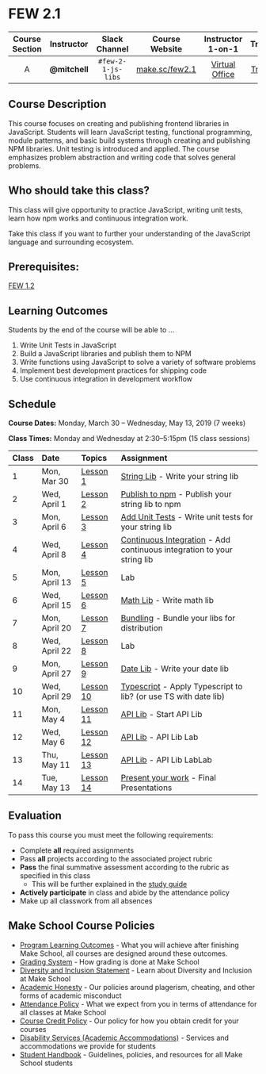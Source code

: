 # FEW 2.1

| Course Section | Instructor | Slack Channel | Course Website | Instructor 1-on-1 | Tracker |
| :---: | :---: | :---: | :---: | :---: | :---: |
| A | **@mitchell** | `#few-2-1-js-libs` | [make.sc/few2.1](https://make.sc/few2.1) | [Virtual Office](https://make.sc/mitchell-zoom) | [Tracker](https://docs.google.com/spreadsheets/d/1AcrDA3QnL4Vet2XThzITj67MblcY9PQ9ZZWEbHru2f8/edit?usp=sharing) |

## Course Description

This course focuses on creating and publishing frontend libraries in JavaScript. Students will learn JavaScript testing, functional programming, module patterns, and basic build systems through creating and publishing NPM libraries. Unit testing is introduced and applied. The course emphasizes problem abstraction and writing code that solves general problems.

## Who should take this class?

This class will give opportunity to practice JavaScript, writing unit tests, learn how npm works and continuous integration work.

Take this class if you want to further your understanding of the JavaScript language and surrounding ecosystem. 

## Prerequisites:  

[FEW 1.2](https://github.com/Make-School-Courses/FEW-1.2-JavaScript-Foundations)

## Learning Outcomes

Students by the end of the course will be able to ...

1. Write Unit Tests in JavaScript
1. Build a JavaScript libraries and publish them to NPM
1. Write functions using JavaScript to solve a variety of software problems
1. Implement best development practices for shipping code
1. Use continuous integration in development workflow

## Schedule

**Course Dates:** Monday, March 30 – Wednesday, May 13, 2019 (7 weeks)

**Class Times:** Monday and Wednesday at 2:30–5:15pm (15 class sessions)

| Class | Date | Topics | Assignment |
|:------|:-----|:-------|:-----------|
|  1 | Mon, Mar 30 | [Lesson 1](./lessons/lesson-01.md) | [String Lib](./assignments/assignment-01.md) - Write your string lib |
|  2 | Wed, April 1 | [Lesson 2](./lessons/lesson-02.md) | [Publish to npm](./assignments/assignment-02.md) - Publish your string lib to npm |
|  3 | Mon, April 6 | [Lesson 3](./lessons/lesson-03.md) | [Add Unit Tests](./assignments/assignment-03.md) - Write unit tests for your string lib |
|  4 | Wed, April 8 | [Lesson 4](./lessons/lesson-04.md) | [Continuous Integration](./assignments/assignment-04.md) - Add continuous integration to your string lib |
|  5 | Mon, April 13 | [Lesson 5](./lessons/lesson-05.md) | Lab |
|  6 | Wed, April 15 | [Lesson 6](./lessons/lesson-06.md) | [Math Lib](./assignments/assignment-05.md) - Write math lib |
|  7 | Mon, April 20 | [Lesson 7](./lessons/lesson-07.md) | [Bundling](./assignments/assignment-06.md) - Bundle your libs for distribution |
|  8 | Wed, April 22 | [Lesson 8](./lessons/lesson-08.md) | Lab |
|  9 | Mon, April 27 | [Lesson 9](./lessons/lesson-09.md) | [Date Lib](./assignments/assignment-07.md) - Write your date lib |
| 10 | Wed, April 29 | [Lesson 10](./lessons/lesson-10.md) | [Typescript](./assignments/assignment-08.md) - Apply Typescript to lib? (or use TS with date lib) |
| 11 | Mon, May 4 | [Lesson 11](./lessons/lesson-11.md) | [API Lib](./assignments/assignment-09.md) - Start API Lib |
| 12 | Wed, May 6  | [Lesson 12](./lessons/lesson-12.md) | [API Lib](./assignments/assignment-09.md) - API Lib Lab |
| 13 | Thu, May 11 | [Lesson 13](./lessons/lesson-13.md) | [API Lib](./assignments/assignment-09.md) - API Lib LabLab |
| 14 | Tue, May 13 | [Lesson 14](./lessons/lesson-14.md) | [Present your work](./assignments/assignment-10.md) - Final Presentations |

## Evaluation
To pass this course you must meet the following requirements:

- Complete **all** required assignments 
- Pass **all** projects according to the associated project rubric
- **Pass** the final summative assessment according to the rubric as specified in this class
    - This will be further explained in the [study guide](study-guide.md)
- **Actively participate** in class and abide by the attendance policy
- Make up all classwork from all absences

## Make School Course Policies

- [Program Learning Outcomes](https://make.sc/program-learning-outcomes) - What you will achieve after finishing Make School, all courses are designed around these outcomes.
- [Grading System](https://make.sc/grading-system) - How grading is done at Make School
- [Diversity and Inclusion Statement](https://make.sc/diversity-and-inclusion-statement) - Learn about Diversity and Inclusion at Make School
- [Academic Honesty](https://make.sc/academic-honesty-policy) - Our policies around plagerism, cheating, and other forms of academic misconduct 
- [Attendance Policy](https://make.sc/attendance-policy) - What we expect from you in terms of attendance for all classes at Make School
- [Course Credit Policy](https://make.sc/course-credit-policy) - Our policy for how you obtain credit for your courses
- [Disability Services (Academic Accommodations)](https://make.sc/disability-services) - Services and accommodations we provide for students
- [Student Handbook](https://make.sc/student-handbook) - Guidelines, policies, and resources for all Make School students
